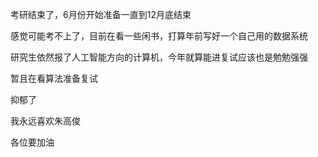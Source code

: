 考研结束了，6月份开始准备一直到12月底结束

感觉可能考不上了，目前在看一些闲书，打算年前写好一个自己用的数据系统

研究生依然报了人工智能方向的计算机，今年就算能进复试应该也是勉勉强强

暂且在看算法准备复试

抑郁了

我永远喜欢朱高俊

各位要加油


